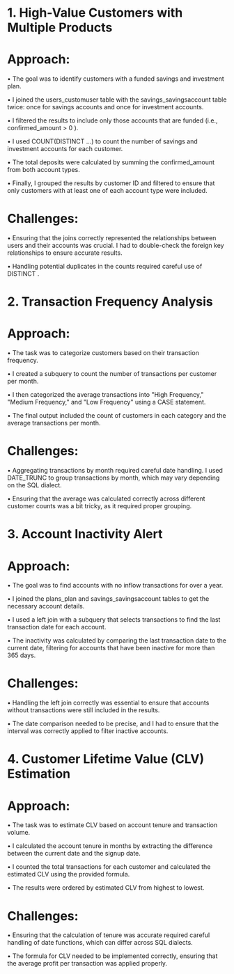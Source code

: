 # 

# 1. High-Value Customers with Multiple Products
# Approach:
•	The goal was to identify customers with a funded savings and investment plan.


•	I joined the 
users_customuser
table with the 
savings_savingsaccount
table twice: once for savings accounts and once for investment accounts.


•	I filtered the results to include only those accounts that are funded (i.e., 
confirmed_amount > 0
).


•	I used 
COUNT(DISTINCT ...)
to count the number of savings and investment accounts for each customer.


•	The total deposits were calculated by summing the 
confirmed_amount
from both account types.


•	Finally, I grouped the results by customer ID and filtered to ensure that only customers with at least one of each account type were included.

# Challenges:
•	Ensuring that the joins correctly represented the relationships between users and their accounts was crucial. I had to double-check the foreign key relationships to ensure accurate results.


•	Handling potential duplicates in the counts required careful use of 
DISTINCT
.

# 2. Transaction Frequency Analysis
# Approach:
•	The task was to categorize customers based on their transaction frequency.


•	I created a subquery to count the number of transactions per customer per month.


•	I then categorized the average transactions into "High Frequency," "Medium Frequency," and "Low Frequency" using a 
CASE statement.

•	The final output included the count of customers in each category and the average transactions per month.


# Challenges:
•	Aggregating transactions by month required careful date handling. I used 
DATE_TRUNC
to group transactions by month, which may vary depending on the SQL dialect.


•	Ensuring that the average was calculated correctly across different customer counts was a bit tricky, as it required proper grouping.


# 3. Account Inactivity Alert

# Approach:

•	The goal was to find accounts with no inflow transactions for over a year.


•	I joined the plans_plan and  savings_savingsaccount tables to get the necessary account details.


•	I used a left join with a subquery that selects transactions to find the last transaction date for each account.


•	The inactivity was calculated by comparing the last transaction date to the current date, filtering for accounts that have been inactive for more than 365 days.


# Challenges:

•	Handling the left join correctly was essential to ensure that accounts without transactions were still included in the results.


•	The date comparison needed to be precise, and I had to ensure that the interval was correctly applied to filter inactive accounts.


# 4. Customer Lifetime Value (CLV) Estimation


# Approach:


•	The task was to estimate CLV based on account tenure and transaction volume.


•	I calculated the account tenure in months by extracting the difference between the current date and the signup date.


•	I counted the total transactions for each customer and calculated the estimated CLV using the provided formula.


•	The results were ordered by estimated CLV from highest to lowest.


# Challenges:


•	Ensuring that the calculation of tenure was accurate required careful handling of date functions, which can differ across SQL dialects.


•	The formula for CLV needed to be implemented correctly, ensuring that the average profit per transaction was applied properly.
